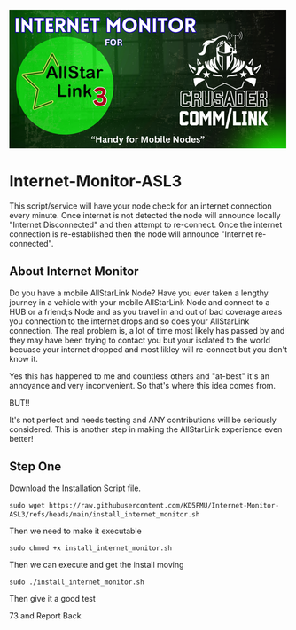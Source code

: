 ![HRC Logo](https://github.com/KD5FMU/Internet-Monitor-ASL3/blob/main/Internet%20Monitor.png)

# Internet-Monitor-ASL3
This script/service will have your node check for an internet connection every minute. Once internet is not detected the node will announce locally "Internet Disconnected" and then attempt to re-connect. Once the internet connection is re-established then the node will announce "Internet re-connected".

## About Internet Monitor

Do you have a mobile AllStarLink Node? Have you ever taken a lengthy journey in a vehicle with your mobile AllStarLink Node and connect to a HUB or a friend;s Node and as you travel in and out of bad coverage areas you connection to the internet drops and so does your AllStarLink connection. The real problem is, a lot of time most likely has passed by and they may have been trying to contact you but your isolated to the world becuase your internet dropped and most likley will re-connect but you don't know it. 

Yes this has happened to me and countless others and "at-best" it's an annoyance and very inconvenient. So that's where this idea comes from. 

BUT!!

It's not perfect and needs testing and ANY contributions will be seriously considered. This is another step in making the AllStarLink experience even better!

## Step One

Download the Installation Script file.
```
sudo wget https://raw.githubusercontent.com/KD5FMU/Internet-Monitor-ASL3/refs/heads/main/install_internet_monitor.sh
```

Then we need to make it executable
```
sudo chmod +x install_internet_monitor.sh
```
Then we can execute and get the install moving
```
sudo ./install_internet_monitor.sh
```

Then give it a good test

73 and Report Back

